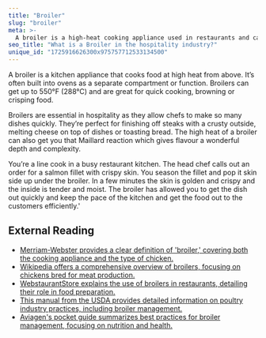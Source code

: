 ```yaml
---
title: "Broiler"
slug: "broiler"
meta: >-
  A broiler is a high-heat cooking appliance used in restaurants and cafes to quickly grill or sear food. It ensures even cooking and enhances flavour.
seo_title: "What is a Broiler in the hospitality industry?"
unique_id: "1725916626300x975757712533134500"
---
```


A broiler is a kitchen appliance that cooks food at high heat from above. It’s often built into ovens as a separate compartment or function. Broilers can get up to 550°F (288°C) and are great for quick cooking, browning or crisping food.

Broilers are essential in hospitality as they allow chefs to make so many dishes quickly. They’re perfect for finishing off steaks with a crusty outside, melting cheese on top of dishes or toasting bread. The high heat of a broiler can also get you that Maillard reaction which gives flavour a wonderful depth and complexity.

You’re a line cook in a busy restaurant kitchen. The head chef calls out an order for a salmon fillet with crispy skin. You season the fillet and pop it skin side up under the broiler. In a few minutes the skin is golden and crispy and the inside is tender and moist. The broiler has allowed you to get the dish out quickly and keep the pace of the kitchen and get the food out to the customers efficiently.'

## External Reading

- [Merriam-Webster provides a clear definition of 'broiler,' covering both the cooking appliance and the type of chicken.](https://www.merriam-webster.com/dictionary/broiler#:~:text=noun-,broil%C2%B7%E2%80%8Ber%20%CB%88br%C8%AFi%2Dl%C9%99r,young%20chicken%20suitable%20for%20broiling)
- [Wikipedia offers a comprehensive overview of broilers, focusing on chickens bred for meat production.](https://en.wikipedia.org/wiki/Broiler#:~:text=Breed%20broiler%20is%20any%20chicken,approximately%2014%20weeks%20of%20age.)
- [WebstaurantStore explains the use of broilers in restaurants, detailing their role in food preparation.](https://www.webstaurantstore.com/guide/1064/what-is-a-broiler.html?srsltid=AfmBOoo5YUK1B0SZNxdgLFb9Vm-uCDPyH8Wj-4axlSDutORt30jkbTPc)
- [This manual from the USDA provides detailed information on poultry industry practices, including broiler management.](https://www.aphis.usda.gov/sites/default/files/poultry_ind_manual.pdf)
- [Aviagen's pocket guide summarizes best practices for broiler management, focusing on nutrition and health.](https://aviagen.com/assets/Tech_Center/AA_Broiler/AA-Broiler-Pocket-Guide-2020-EN.pdf)